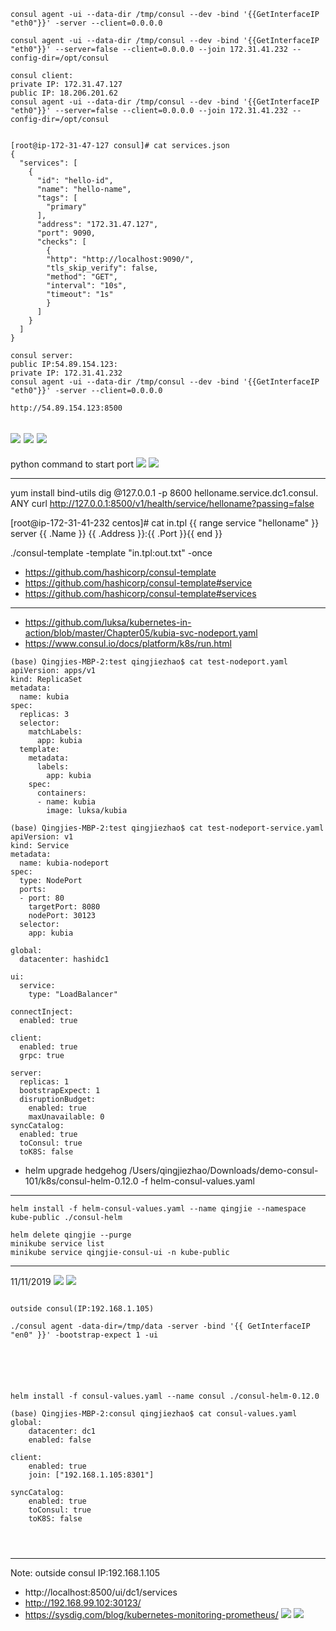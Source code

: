 ```
consul agent -ui --data-dir /tmp/consul --dev -bind '{{GetInterfaceIP "eth0"}}' -server --client=0.0.0.0

consul agent -ui --data-dir /tmp/consul --dev -bind '{{GetInterfaceIP "eth0"}}' --server=false --client=0.0.0.0 --join 172.31.41.232 --config-dir=/opt/consul

consul client:
private IP: 172.31.47.127
public IP: 18.206.201.62
consul agent -ui --data-dir /tmp/consul --dev -bind '{{GetInterfaceIP "eth0"}}' --server=false --client=0.0.0.0 --join 172.31.41.232 --config-dir=/opt/consul


[root@ip-172-31-47-127 consul]# cat services.json
{
  "services": [
    {
      "id": "hello-id",
      "name": "hello-name",
      "tags": [
        "primary"
      ],
      "address": "172.31.47.127",
      "port": 9090,
      "checks": [
        {
        "http": "http://localhost:9090/",
        "tls_skip_verify": false,
        "method": "GET",
        "interval": "10s",
        "timeout": "1s"
        }
      ]
    }
  ]
}

consul server: 
public IP:54.89.154.123:
private IP: 172.31.41.232
consul agent -ui --data-dir /tmp/consul --dev -bind '{{GetInterfaceIP "eth0"}}' -server --client=0.0.0.0

http://54.89.154.123:8500
```
![](img/1.png)
![](img/2.png)
![](img/3.png)
---
python command to start port
![](img/11.png)
![](img/22.png)

---
yum install bind-utils
dig @127.0.0.1 -p 8600 helloname.service.dc1.consul. ANY
curl http://127.0.0.1:8500/v1/health/service/helloname?passing=false



[root@ip-172-31-41-232 centos]# cat in.tpl
{{ range service "helloname" }}
server {{ .Name }} {{ .Address }}:{{ .Port }}{{ end }}

./consul-template -template "in.tpl:out.txt" -once

* https://github.com/hashicorp/consul-template
* https://github.com/hashicorp/consul-template#service
* https://github.com/hashicorp/consul-template#services

---
* https://github.com/luksa/kubernetes-in-action/blob/master/Chapter05/kubia-svc-nodeport.yaml
* https://www.consul.io/docs/platform/k8s/run.html

```
(base) Qingjies-MBP-2:test qingjiezhao$ cat test-nodeport.yaml
apiVersion: apps/v1
kind: ReplicaSet
metadata:
  name: kubia
spec:
  replicas: 3
  selector:
    matchLabels:
      app: kubia
  template:
    metadata:
      labels:
        app: kubia
    spec:
      containers:
      - name: kubia
        image: luksa/kubia

```

```
(base) Qingjies-MBP-2:test qingjiezhao$ cat test-nodeport-service.yaml
apiVersion: v1
kind: Service
metadata:
  name: kubia-nodeport
spec:
  type: NodePort
  ports:
  - port: 80
    targetPort: 8080
    nodePort: 30123
  selector:
    app: kubia

```

```
global:
  datacenter: hashidc1

ui:
  service:
    type: "LoadBalancer"

connectInject:
  enabled: true

client:
  enabled: true
  grpc: true

server:
  replicas: 1
  bootstrapExpect: 1
  disruptionBudget:
    enabled: true
    maxUnavailable: 0
syncCatalog:
  enabled: true
  toConsul: true
  toK8S: false
```

* helm upgrade hedgehog /Users/qingjiezhao/Downloads/demo-consul-101/k8s/consul-helm-0.12.0 -f helm-consul-values.yaml
---
```
helm install -f helm-consul-values.yaml --name qingjie --namespace kube-public ./consul-helm

helm delete qingjie --purge
minikube service list
minikube service qingjie-consul-ui -n kube-public

```
---
11/11/2019
![](img/a1.png)
![](img/a2.png)
```

outside consul(IP:192.168.1.105)

./consul agent -data-dir=/tmp/data -server -bind '{{ GetInterfaceIP "en0" }}' -bootstrap-expect 1 -ui






helm install -f consul-values.yaml --name consul ./consul-helm-0.12.0

(base) Qingjies-MBP-2:consul qingjiezhao$ cat consul-values.yaml
global:
    datacenter: dc1
    enabled: false

client:
    enabled: true
    join: ["192.168.1.105:8301"]

syncCatalog:
    enabled: true
    toConsul: true
    toK8S: false




```
----
Note: outside consul IP:192.168.1.105
* http://localhost:8500/ui/dc1/services
* http://192.168.99.102:30123/
* https://sysdig.com/blog/kubernetes-monitoring-prometheus/
![](img/20191111.png)
![](img/20191112.png)
